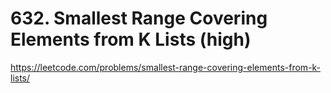 # 632. Smallest Range Covering Elements from K Lists (high)

https://leetcode.com/problems/smallest-range-covering-elements-from-k-lists/
